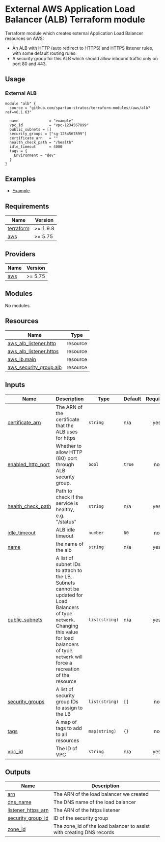 # External AWS Application Load Balancer (ALB) Terraform module

Terraform module which creates external Application Load Balancer resources on AWS:

- An ALB with HTTP (auto redirect to HTTPS) and HTTPS listener rules, with some default routing rules.
- A security group for this ALB which should allow inbound traffic only on port 80 and 443.

## Usage

### External ALB

```hcl
module "alb" {
  source = "github.com/spartan-stratos/terraform-modules//aws/alb?ref=v0.1.63"

  name              = "example"
  vpc_id            = "vpc-1234567899"
  public_subnets = []
  security_groups = ["sg-1234567899"]
  certificate_arn   = ""
  health_check_path = "/health"
  idle_timeout      = 4000
  tags = {
    Environment = "dev"
  }
}

```

## Examples

- [Example](examples/complete/).

<!-- BEGIN_TF_DOCS -->

## Requirements

| Name                                                                      | Version  |
|---------------------------------------------------------------------------|----------|
| <a name="requirement_terraform"></a> [terraform](#requirement\_terraform) | >= 1.9.8 |
| <a name="requirement_aws"></a> [aws](#requirement\_aws)                   | >= 5.75  |

## Providers

| Name                                              | Version |
|---------------------------------------------------|---------|
| <a name="provider_aws"></a> [aws](#provider\_aws) | >= 5.75 |

## Modules

No modules.

## Resources

| Name                                                                                                                 | Type     |
|----------------------------------------------------------------------------------------------------------------------|----------|
| [aws_alb_listener.http](https://registry.terraform.io/providers/hashicorp/aws/latest/docs/resources/alb_listener)    | resource |
| [aws_alb_listener.https](https://registry.terraform.io/providers/hashicorp/aws/latest/docs/resources/alb_listener)   | resource |
| [aws_lb.main](https://registry.terraform.io/providers/hashicorp/aws/latest/docs/resources/lb)                        | resource |
| [aws_security_group.alb](https://registry.terraform.io/providers/hashicorp/aws/latest/docs/resources/security_group) | resource |

## Inputs

| Name                                                                                      | Description                                                                                                                                                                                                | Type           | Default | Required |
|-------------------------------------------------------------------------------------------|------------------------------------------------------------------------------------------------------------------------------------------------------------------------------------------------------------|----------------|---------|:--------:|
| <a name="input_certificate_arn"></a> [certificate\_arn](#input\_certificate\_arn)         | The ARN of the certificate that the ALB uses for https                                                                                                                                                     | `string`       | n/a     |   yes    |
| <a name="input_enabled_http_port"></a> [enabled\_http\_port](#input\_enabled\_http\_port) | Whether to allow HTTP (80) port through ALB security group.                                                                                                                                                | `bool`         | `true`  |    no    |
| <a name="input_health_check_path"></a> [health\_check\_path](#input\_health\_check\_path) | Path to check if the service is healthy, e.g. "/status"                                                                                                                                                    | `string`       | n/a     |   yes    |
| <a name="input_idle_timeout"></a> [idle\_timeout](#input\_idle\_timeout)                  | ALB idle timeout                                                                                                                                                                                           | `number`       | `60`    |    no    |
| <a name="input_name"></a> [name](#input\_name)                                            | the name of the alb                                                                                                                                                                                        | `string`       | n/a     |   yes    |
| <a name="input_public_subnets"></a> [public\_subnets](#input\_public\_subnets)            | A list of subnet IDs to attach to the LB. Subnets cannot be updated for Load Balancers of type `network`. Changing this value for load balancers of type `network` will force a recreation of the resource | `list(string)` | n/a     |   yes    |
| <a name="input_security_groups"></a> [security\_groups](#input\_security\_groups)         | A list of security group IDs to assign to the LB                                                                                                                                                           | `list(string)` | `[]`    |    no    |
| <a name="input_tags"></a> [tags](#input\_tags)                                            | A map of tags to add to all resources                                                                                                                                                                      | `map(string)`  | `{}`    |    no    |
| <a name="input_vpc_id"></a> [vpc\_id](#input\_vpc\_id)                                    | The ID of VPC                                                                                                                                                                                              | `string`       | n/a     |   yes    |

## Outputs

| Name                                                                                           | Description                                                           |
|------------------------------------------------------------------------------------------------|-----------------------------------------------------------------------|
| <a name="output_arn"></a> [arn](#output\_arn)                                                  | The ARN of the load balancer we created                               |
| <a name="output_dns_name"></a> [dns\_name](#output\_dns\_name)                                 | The DNS name of the load balancer                                     |
| <a name="output_listener_https_arn"></a> [listener\_https\_arn](#output\_listener\_https\_arn) | The ARN of the https listener                                         |
| <a name="output_security_group_id"></a> [security\_group\_id](#output\_security\_group\_id)    | ID of the security group                                              |
| <a name="output_zone_id"></a> [zone\_id](#output\_zone\_id)                                    | The zone\_id of the load balancer to assist with creating DNS records |

<!-- END_TF_DOCS -->